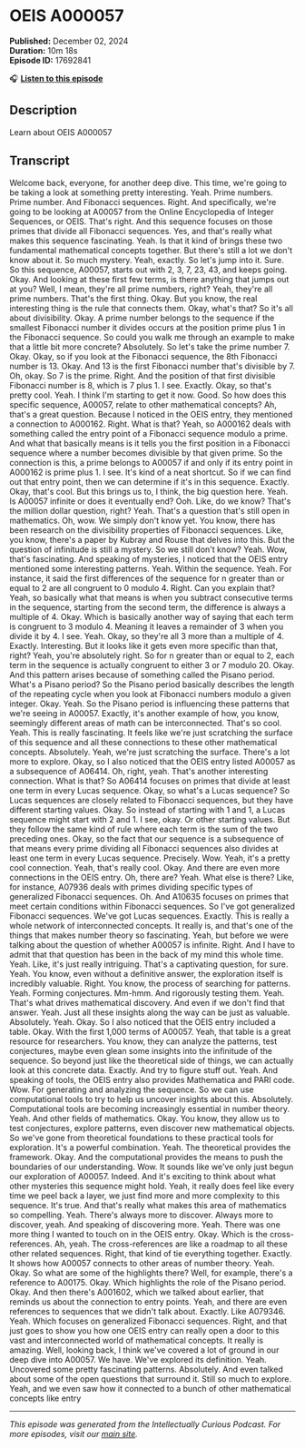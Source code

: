 # OEIS A000057

**Published:** December 02, 2024  
**Duration:** 10m 18s  
**Episode ID:** 17692841

🎧 **[Listen to this episode](https://intellectuallycurious.buzzsprout.com/2529712/episodes/17692841-oeis-a000057)**

## Description

Learn about OEIS A000057

## Transcript

Welcome back, everyone, for another deep dive. This time, we're going to be taking a look at something pretty interesting. Yeah. Prime numbers. Prime number. And Fibonacci sequences. Right. And specifically, we're going to be looking at A00057 from the Online Encyclopedia of Integer Sequences, or OEIS. That's right. And this sequence focuses on those primes that divide all Fibonacci sequences. Yes, and that's really what makes this sequence fascinating. Yeah. Is that it kind of brings these two fundamental mathematical concepts together. But there's still a lot we don't know about it. So much mystery. Yeah, exactly. So let's jump into it. Sure. So this sequence, A00057, starts out with 2, 3, 7, 23, 43, and keeps going. Okay. And looking at these first few terms, is there anything that jumps out at you? Well, I mean, they're all prime numbers, right? Yeah, they're all prime numbers. That's the first thing. Okay. But you know, the real interesting thing is the rule that connects them. Okay, what's that? So it's all about divisibility. Okay. A prime number belongs to the sequence if the smallest Fibonacci number it divides occurs at the position prime plus 1 in the Fibonacci sequence. So could you walk me through an example to make that a little bit more concrete? Absolutely. So let's take the prime number 7. Okay. Okay, so if you look at the Fibonacci sequence, the 8th Fibonacci number is 13. Okay. And 13 is the first Fibonacci number that's divisible by 7. Oh, okay. So 7 is the prime. Right. And the position of that first divisible Fibonacci number is 8, which is 7 plus 1. I see. Exactly. Okay, so that's pretty cool. Yeah. I think I'm starting to get it now. Good. So how does this specific sequence, A00057, relate to other mathematical concepts? Ah, that's a great question. Because I noticed in the OEIS entry, they mentioned a connection to A000162. Right. What is that? Yeah, so A000162 deals with something called the entry point of a Fibonacci sequence modulo a prime. And what that basically means is it tells you the first position in a Fibonacci sequence where a number becomes divisible by that given prime. So the connection is this, a prime belongs to A00057 if and only if its entry point in A000162 is prime plus 1. I see. It's kind of a neat shortcut. So if we can find out that entry point, then we can determine if it's in this sequence. Exactly. Okay, that's cool. But this brings us to, I think, the big question here. Yeah. Is A00057 infinite or does it eventually end? Ooh. Like, do we know? That's the million dollar question, right? Yeah. That's a question that's still open in mathematics. Oh, wow. We simply don't know yet. You know, there has been research on the divisibility properties of Fibonacci sequences. Like, you know, there's a paper by Kubray and Rouse that delves into this. But the question of infinitude is still a mystery. So we still don't know? Yeah. Wow, that's fascinating. And speaking of mysteries, I noticed that the OEIS entry mentioned some interesting patterns. Yeah. Within the sequence. Yeah. For instance, it said the first differences of the sequence for n greater than or equal to 2 are all congruent to 0 modulo 4. Right. Can you explain that? Yeah, so basically what that means is when you subtract consecutive terms in the sequence, starting from the second term, the difference is always a multiple of 4. Okay. Which is basically another way of saying that each term is congruent to 3 modulo 4. Meaning it leaves a remainder of 3 when you divide it by 4. I see. Yeah. Okay, so they're all 3 more than a multiple of 4. Exactly. Interesting. But it looks like it gets even more specific than that, right? Yeah, you're absolutely right. So for n greater than or equal to 2, each term in the sequence is actually congruent to either 3 or 7 modulo 20. Okay. And this pattern arises because of something called the Pisano period. What's a Pisano period? So the Pisano period basically describes the length of the repeating cycle when you look at Fibonacci numbers modulo a given integer. Okay. Yeah. So the Pisano period is influencing these patterns that we're seeing in A00057. Exactly, it's another example of how, you know, seemingly different areas of math can be interconnected. That's so cool. Yeah. This is really fascinating. It feels like we're just scratching the surface of this sequence and all these connections to these other mathematical concepts. Absolutely. Yeah, we're just scratching the surface. There's a lot more to explore. Okay, so I also noticed that the OEIS entry listed A00057 as a subsequence of A06414. Oh, right, yeah. That's another interesting connection. What is that? So A06414 focuses on primes that divide at least one term in every Lucas sequence. Okay, so what's a Lucas sequence? So Lucas sequences are closely related to Fibonacci sequences, but they have different starting values. Okay. So instead of starting with 1 and 1, a Lucas sequence might start with 2 and 1. I see, okay. Or other starting values. But they follow the same kind of rule where each term is the sum of the two preceding ones. Okay, so the fact that our sequence is a subsequence of that means every prime dividing all Fibonacci sequences also divides at least one term in every Lucas sequence. Precisely. Wow. Yeah, it's a pretty cool connection. Yeah, that's really cool. Okay. And there are even more connections in the OEIS entry. Oh, there are? Yeah. What else is there? Like, for instance, A07936 deals with primes dividing specific types of generalized Fibonacci sequences. Oh. And A10635 focuses on primes that meet certain conditions within Fibonacci sequences. So I've got generalized Fibonacci sequences. We've got Lucas sequences. Exactly. This is really a whole network of interconnected concepts. It really is, and that's one of the things that makes number theory so fascinating. Yeah, but before we were talking about the question of whether A00057 is infinite. Right. And I have to admit that that question has been in the back of my mind this whole time. Yeah. Like, it's just really intriguing. That's a captivating question, for sure. Yeah. You know, even without a definitive answer, the exploration itself is incredibly valuable. Right. You know, the process of searching for patterns. Yeah. Forming conjectures. Mm-hmm. And rigorously testing them. Yeah. That's what drives mathematical discovery. And even if we don't find that answer. Yeah. Just all these insights along the way can be just as valuable. Absolutely. Yeah. Okay. So I also noticed that the OEIS entry included a table. Okay. With the first 1,000 terms of A00057. Yeah, that table is a great resource for researchers. You know, they can analyze the patterns, test conjectures, maybe even glean some insights into the infinitude of the sequence. So beyond just like the theoretical side of things, we can actually look at this concrete data. Exactly. And try to figure stuff out. Yeah. And speaking of tools, the OEIS entry also provides Mathematica and PARI code. Wow. For generating and analyzing the sequence. So we can use computational tools to try to help us uncover insights about this. Absolutely. Computational tools are becoming increasingly essential in number theory. Yeah. And other fields of mathematics. Okay. You know, they allow us to test conjectures, explore patterns, even discover new mathematical objects. So we've gone from theoretical foundations to these practical tools for exploration. It's a powerful combination. Yeah. The theoretical provides the framework. Okay. And the computational provides the means to push the boundaries of our understanding. Wow. It sounds like we've only just begun our exploration of A00057. Indeed. And it's exciting to think about what other mysteries this sequence might hold. Yeah, it really does feel like every time we peel back a layer, we just find more and more complexity to this sequence. It's true. And that's really what makes this area of mathematics so compelling. Yeah. There's always more to discover. Always more to discover, yeah. And speaking of discovering more. Yeah. There was one more thing I wanted to touch on in the OEIS entry. Okay. Which is the cross-references. Ah, yeah. The cross-references are like a roadmap to all these other related sequences. Right, that kind of tie everything together. Exactly. It shows how A00057 connects to other areas of number theory. Yeah. Okay. So what are some of the highlights there? Well, for example, there's a reference to A00175. Okay. Which highlights the role of the Pisano period. Okay. And then there's A001602, which we talked about earlier, that reminds us about the connection to entry points. Yeah, and there are even references to sequences that we didn't talk about. Exactly. Like A079346. Yeah. Which focuses on generalized Fibonacci sequences. Right, and that just goes to show you how one OEIS entry can really open a door to this vast and interconnected world of mathematical concepts. It really is amazing. Well, looking back, I think we've covered a lot of ground in our deep dive into A00057. We have. We've explored its definition. Yeah. Uncovered some pretty fascinating patterns. Absolutely. And even talked about some of the open questions that surround it. Still so much to explore. Yeah, and we even saw how it connected to a bunch of other mathematical concepts like entry

---
*This episode was generated from the Intellectually Curious Podcast. For more episodes, visit our [main site](https://intellectuallycurious.buzzsprout.com).*
